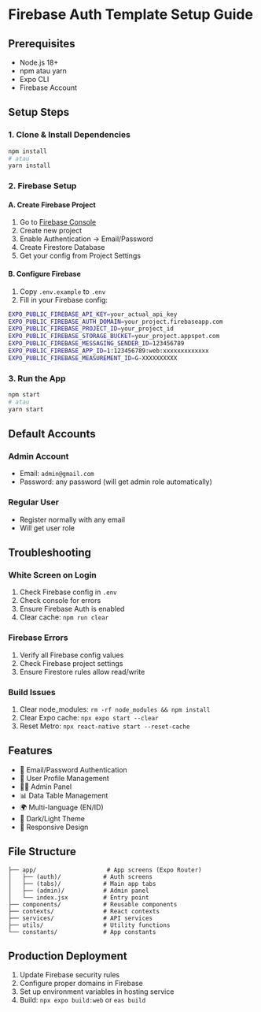 # Firebase Auth Template Setup Guide

## Prerequisites
- Node.js 18+
- npm atau yarn
- Expo CLI
- Firebase Account

## Setup Steps

### 1. Clone & Install Dependencies
```bash
npm install
# atau
yarn install
```

### 2. Firebase Setup

#### A. Create Firebase Project
1. Go to [Firebase Console](https://console.firebase.google.com/)
2. Create new project
3. Enable Authentication → Email/Password
4. Create Firestore Database
5. Get your config from Project Settings

#### B. Configure Firebase
1. Copy `.env.example` to `.env`
2. Fill in your Firebase config:
```bash
EXPO_PUBLIC_FIREBASE_API_KEY=your_actual_api_key
EXPO_PUBLIC_FIREBASE_AUTH_DOMAIN=your_project.firebaseapp.com
EXPO_PUBLIC_FIREBASE_PROJECT_ID=your_project_id
EXPO_PUBLIC_FIREBASE_STORAGE_BUCKET=your_project.appspot.com
EXPO_PUBLIC_FIREBASE_MESSAGING_SENDER_ID=123456789
EXPO_PUBLIC_FIREBASE_APP_ID=1:123456789:web:xxxxxxxxxxxxx
EXPO_PUBLIC_FIREBASE_MEASUREMENT_ID=G-XXXXXXXXXX
```

### 3. Run the App
```bash
npm start
# atau
yarn start
```

## Default Accounts

### Admin Account
- Email: `admin@gmail.com`
- Password: any password (will get admin role automatically)

### Regular User
- Register normally with any email
- Will get user role

## Troubleshooting

### White Screen on Login
1. Check Firebase config in `.env`
2. Check console for errors
3. Ensure Firebase Auth is enabled
4. Clear cache: `npm run clear`

### Firebase Errors
1. Verify all Firebase config values
2. Check Firebase project settings
3. Ensure Firestore rules allow read/write

### Build Issues
1. Clear node_modules: `rm -rf node_modules && npm install`
2. Clear Expo cache: `npx expo start --clear`
3. Reset Metro: `npx react-native start --reset-cache`

## Features
- 🔐 Email/Password Authentication
- 👤 User Profile Management
- 👨‍💼 Admin Panel
- 📊 Data Table Management
- 🌍 Multi-language (EN/ID)
- 🌙 Dark/Light Theme
- 📱 Responsive Design

## File Structure
```
├── app/                    # App screens (Expo Router)
│   ├── (auth)/            # Auth screens
│   ├── (tabs)/            # Main app tabs
│   ├── (admin)/           # Admin panel
│   └── index.jsx          # Entry point
├── components/            # Reusable components
├── contexts/              # React contexts
├── services/              # API services
├── utils/                 # Utility functions
└── constants/             # App constants
```

## Production Deployment
1. Update Firebase security rules
2. Configure proper domains in Firebase
3. Set up environment variables in hosting service
4. Build: `npx expo build:web` or `eas build`